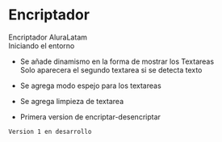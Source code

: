 # Encriptador
Encriptador AluraLatam  
Iniciando el entorno  

- Se añade dinamismo en la forma de mostrar los Textareas  
Solo aparecera el segundo textarea si se detecta texto
- Se agrega modo espejo para los textareas
- Se agrega limpieza de textarea

- Primera version de encriptar-desencriptar


```Version 1 en desarrollo```  

